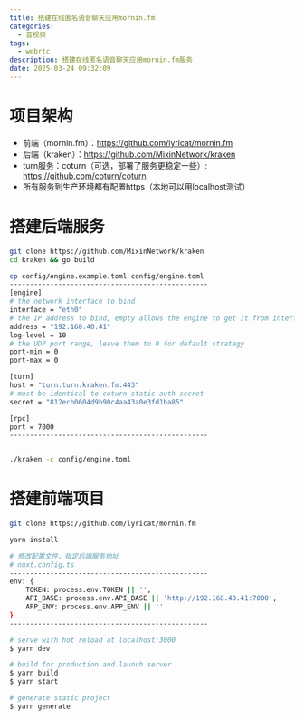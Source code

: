 ```yaml
---
title: 搭建在线匿名语音聊天应用mornin.fm
categories:
  - 音视频
tags:
  - webrtc
description: 搭建在线匿名语音聊天应用mornin.fm服务
date: 2025-03-24 09:32:09
---
```

# 项目架构
- 前端（mornin.fm）：https://github.com/lyricat/mornin.fm
- 后端（kraken）：https://github.com/MixinNetwork/kraken
- turn服务：coturn（可选，部署了服务更稳定一些）: https://github.com/coturn/coturn
- 所有服务到生产环境都有配置https（本地可以用localhost测试）

# 搭建后端服务
```bash
git clone https://github.com/MixinNetwork/kraken
cd kraken && go build

cp config/engine.example.toml config/engine.toml
-------------------------------------------------
[engine]
# the network interface to bind
interface = "eth0"
# the IP address to bind, empty allows the engine to get it from interface
address = "192.168.40.41"
log-level = 10
# the UDP port range, leave them to 0 for default strategy
port-min = 0
port-max = 0

[turn]
host = "turn:turn.kraken.fm:443"
# must be identical to coturn static auth secret
secret = "812ecb0604d9b90c4aa43a0e3fd1ba85"

[rpc]
port = 7000
-------------------------------------------------


./kraken -c config/engine.toml 
```

# 搭建前端项目
```bash
git clone https://github.com/lyricat/mornin.fm

yarn install

# 修改配置文件，指定后端服务地址
# nuxt.config.ts
-------------------------------------------------
env: {
    TOKEN: process.env.TOKEN || '',
    API_BASE: process.env.API_BASE || 'http://192.168.40.41:7000',
    APP_ENV: process.env.APP_ENV || ''
}
-------------------------------------------------

# serve with hot reload at localhost:3000
$ yarn dev

# build for production and launch server
$ yarn build
$ yarn start

# generate static project
$ yarn generate
```

